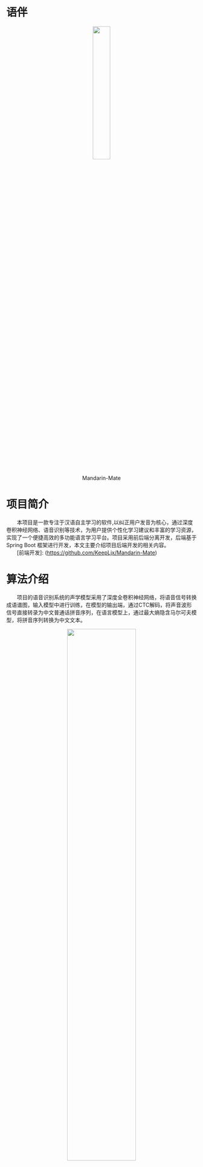 # **语伴**
<div align=center>
<img src="image/logoyuan.png" width="30%">
</div>

<p align="center">  
Mandarin-Mate 
</p>  

# **项目简介**
&emsp;&emsp;本项目是一款专注于汉语自主学习的软件,以纠正用户发音为核心，通过深度卷积神经网络、语音识别等技术，为用户提供个性化学习建议和丰富的学习资源，实现了一个便捷高效的多功能语言学习平台。项目采用前后端分离开发，后端基于 Spring Boot 框架进行开发，本文主要介绍项目后端开发的相关内容。  
&emsp;&emsp;[前端开发]: (https://github.com/KeepLjx/Mandarin-Mate)

# **算法介绍**
&emsp;&emsp;项目的语音识别系统的声学模型采用了深度全卷积神经网络，将语音信号转换成语谱图，输入模型中进行训练，在模型的输出端，通过CTC解码，将声音波形信号直接转录为中文普通话拼音序列，在语言模型上，通过最大熵隐含马尔可夫模型，将拼音序列转换为中文文本。
<div align=center>
<img src="image/chart.png" width="60%">
</div>
<p align="center">  
算法流程图 
</p>  

# 数据库设计

## **系统功能概要**
* **进度表**：存储用户的学习进度
* **词书表**：存储平台所有可供学习的词书
* **词语表**：存储词语信息
* **用户表**：存储用户登录、收藏、是否为会员等信息，并且与评估表和收藏表关联
* **评估表**：包含用户每次语音输入后系统的得分和词语ID
* **收藏表**：包含用户ID以及用户收藏的单词ID。
## **数据库关系图**
<div align=center>
<img src="image/er.png" width="60%">
</div>

## **数据库表结构**
* **user[用户表]**
  
| 字段     | 名称     | 数据类型 | 主键    | 非空     | 默认值  | 
| -------- | -------- | -------- |-------- | -------- | -------- |
| user_id | 用户ID | BIGINT | √ | √ |  | 
| nick_name | 用户昵称| VARCHAR |
| password | 密码 | VARCHAR |
| isVIP | 是否会员 | TINYINT |  | √ |  |
| avatar_path | 头像路径 | VARCHAR |
| learning_level | 学习等级| TINYINT | 
| phone | 用户电话 | VARCHAR |
| user_mail | 用户邮箱 | VARCHAR | 
| open_id | 微信小程序用户ID | VARCHAR |
| create_time | 注册时间 | DETETIME | 


* **schedule[进度表]**
  
| 字段     | 名称     | 数据类型    | 主键   | 非空    |默认值   | 
| -------- | -------- | -------- |-------- | -------- | -------- |
| user_id | 用户ID | BIGINT | √ | √ |
| book_id | 词书ID | BIGINT | √ | √ |
| is_delete | 是否删除 | INT |
| completed | 完成进度 | BIGINT |

* **book[词书表]**
  

| 字段     | 名称     | 数据类型    | 主键   | 非空    |默认值   | 
| -------- | -------- | -------- |-------- | -------- | -------- |
| book_id | 词书ID| BIGINT | √ | √ |   | 
| book_img  | 词书封面 | VARCHAR|   |  |  | 
| book_intro  | 词书简介 | VARCHAR |   |  |  | 
| book_name  | 词书名称 | VARCHAR |   |  |  |
| book_level  | 词书难易等级 | VARCHAR |   |  |  | 


* **words[词语表]**
  

| 字段     | 名称     | 数据类型    | 主键   | 非空    |默认值   | 
| -------- | -------- | -------- |-------- | -------- | -------- |
| words_id | 词语ID | BIGINT | √ | √ |   | 
| book_id | 词书ID | BIGINT | √ | √ |   | 
| words_spell | 拼音拼写 | VARCHAR |
| example | 例句 | VARCHAR |
| content | 词表内容| VARCHAR |  | √ |  |
| type_tag | 词语种类 |VARCHAR |
| voice_path |  | VARCHAR |


* **evaluation[评估表]**
  

| 字段     | 名称     | 数据类型    | 主键   | 非空    |默认值   | 
| -------- | -------- | -------- |-------- | -------- | -------- |
| user_id | 用户ID | BIGINT | √ | √ |   | 
| words_id | 词语ID | BIGINT |
| score | 得分 | BIGINT |


* **collection[收藏表]**
  

| 字段     | 名称     | 数据类型    | 主键   | 非空    |默认值   | 
| -------- | -------- | -------- |-------- | -------- | -------- |
| user_id | 用户ID | BIGINT |   | √ |   |
| words_id | 词语ID | BIGINT |   | √ |   |


# **项目开发**
## **技术栈**
* Java
* Spring
* Framework
* Hutool
* Fastjson
* JWT：使用 JSON Web Token 进行用户身份验证和安全控制。
* MySQL：数据存储
* Lombok：简化 Java 代码，通过注解减少样板代码的编写
* Spring Boot：使用 Spring Boot 构建后端服务，简化了项目配置和开发。
* Redis: 用于在项目中处理缓存和存储数据。
* Aliyun OSS SDK: 阿里云 OSS 对象存储服务的 Java SDK。

## **目录结构和重要文件说明**

* src/main/java/com/mandarin_mate/controller: 包含用户控制器代码。
* src/main/resources: 存放配置文件和静态资源。  
* MandarinMateServerApplication.java: 项目启动类。
* /pom.xml：Maven 项目配置文件，定义了项目的依赖和构建配置。

## **登陆注册相关接口实现**


### **功能实现**
1. 用户注册(register)：通过 @Autowired 和 @Value 注解注入依赖项和配置信息。   
   - 注解：`@PostMapping("register")` 表示该方法处理POST请求，请求路径为 "/register"。  
   - 参数：`@RequestBody UserRegisterFormDTO ` 是一个用于接收用户注册信息的数据传输对象。  
   - 返回：方法返回一个Result对象，其中包含了注册结果。  
   - 实现：调用 `.register(user)`方法进行用户注册操作，并将结果封装为` Result `对象后返回。

3.  用户登录(login)：使用了Spring的注解 `@GetMapping`、`@PostMapping` 和 `@RequestHeader` 进行处理HTTP请求。

    - 注解：`@PostMapping("login")` 表示该方法处理POST请求，请求路径为 "/login"。
    - 参数：`@RequestBody UserLoginDTO userLoginDTO `是用于接收用户登录信息的数据传输对象。
    - 返回：方法返回一个Result对象，其中包含了登录结果。
    - 实现：调用 `.login(userLoginDTO)` 方法进行用户登录操作，并将结果封装为 `Result `对象后返回。

4. 微信登录(weChatLogin)：生成JWT令牌用于用户标识和安全校验.
   
    - 注解：`@PostMapping("/weChatLogin")` 表示该方法处理POST请求，请求路径为 "/weChatLogin"。
    - 参数：
      * 使用了 `@Operation(tags = "微信登录")` 注解，用于标识这是一个微信登录相关的操作。
      * `@RequestBody UserLoginDTO ` 是用于接收用户登录信息的数据传输对象。
    - 返回：方法返回一个`Result`对象，其中包含了登录结果。
    - 实现：
      * 记录日志信息，输出微信登录时用户的代码(code)。
      * 调用 `userService.wxLogin(userLoginDTO) `方法进行微信登录操作，获取对应的用户信息。
      * 生成 JWT 令牌并将用户ID作为声明（claims）存储在令牌中。
      * 构建 UserLoginVO 对象，包含用户的 OpenID、令牌、创建时间等信息。
      * 最终以 `Result.ok(userLoginVO) `的形式返回登录成功的结果。

5. 获取用户信息(getUserInfo)：通过调用 userService 和 mailService 这两个服务的方法实现业务逻辑。

    - 注解：`@GetMapping`  使用 HTTP GET 请求来调用该方法。
    - 参数：` Result getUserInfo(@RequestHeader String token)` 是用于获取用户信息，它接收一个类型为 `String` 的请求头参数名为 `token`。
    - 返回：方法返回一个 `Result `对象，其中包含了包含对用户信息的操作结果。
    - 实现：调用 `UserService.getUserInfo(token)` 方法获取用户信息，并将结果封装为Result对象后返回。

6. 用户头像自定义上传(upload)：用户头像上传时，逻辑包括文件大小限制、格式校验、文件保存等。
  　- 注解：`@PostMapping("/uploadAvatar") `表示该方法处理POST请求，请求路径为 "/uploadAvatar"。
    - 参数：
      *  `@RequestParam("file") MultipartFile file `表示接收用户上传的头像文件。
        
      *  `@RequestHeader("Authorization") String token `表示请求头中的授权令牌。
    - 返回：方法返回一个` Result `对象，其中包含了头像上传结果。
    - 实现：调用` userService.uploadAvatar(file, token) `方法处理用户上传头像操作，并将结果封装为` Result `对象后返回。

7. 邮箱验证码发送(userMail)：使用了` @RestController `和` @RequestMapping `注解标识RESTful API接口。

   userMail() 方法：
    - 目的：生成验证码并向提供的用户邮箱发送电子邮件。
    - 端点：通过对` /user/userMail `发出 GET 请求来访问。
    - 参数：作为请求参数接受一个` userMail `字符串。
    - 功能：
      * 使用` RandomUtil.randomNumbers(6) `生成随机的6位数验证码。
      * 使用` mailService.sendTextMailMessage() `向提供的` userMail `地址发送包含验证码的文本邮件消息。
      * 返回一个` Result `对象作为响应。
   
   
# **项目部署**
* 在Linux环境下部署后端项目。

### 一：编译和打包项目

1. 打开IDEA开发工具，点击Maven，先运行clean清理编译好的可执行文件。
2. 运行package对项目进行重新编译和打包。
3. 复制打包好的.jar文件（jar包）。
<div align=center>
<img src="image/1.png" width="60%">
</div>


### 二：将jar包上传至Linux服务器

1. 使用XFTP等工具连接到Linux服务器。
2. 将复制好的jar包保存到`/opt/java/`目录下。
<div align=center>
<img src="image/2.png" width="60%">
</div>


### 三：运行项目

1. 进入Linux环境，进入`/opt/java/`路径，确认jar包已经存在。
2. 查看`mm.sh`脚本文件。
3. 运行以下命令启动项目：
   ```
   java -jar /opt/java/Mandarin_Mate-0.0.1-SNAPSHOT.jar &
   ```
<div align=center>
<img src="image/3.png" width="60%">
</div>

**项目部署完成**
